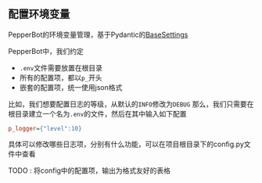 #

## 配置环境变量

PepperBot的环境变量管理，基于Pydantic的[BaseSettings](https://pydantic-docs.helpmanual.io/usage/settings/)

PepperBot中，我们约定

- `.env`文件需要放置在根目录
- 所有的配置项，都以`p_`开头
- 嵌套的配置项，统一使用json格式

比如，我们想要配置日志的等级，从默认的`INFO`修改为`DEBUG`
那么，我们只需要在根目录建立一个名为`.env`的文件，然后在其中输入如下配置

```ini
p_logger={"level":10}
```

具体可以修改哪些日志项，分别有什么功能，可以在项目根目录下的config.py文件中查看

TODO : 将config中的配置项，输出为格式友好的表格
